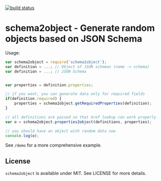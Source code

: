 [![build status](https://secure.travis-ci.org/bebraw/schema2object.png)](http://travis-ci.org/bebraw/schema2object)
# schema2object - Generate random objects based on JSON Schema

Usage:

```javascript
var schema2object = require('schema2object');
var definition = ...; // Object of JSON schemas (name -> schema)
var definition = ...; // JSON Schema


var properties = definition.properties;

// if you want, you can generate data only for required fields
if(definition.required) {
    properties = schema2object.getRequiredProperties(definition);
}

// all definitions are passed so that $ref lookup can work properly
var o = schema2object.properties2object(definitions, properties);

// you should have an object with random data now
console.log(o);
```

See `/demo` for a more comprehensive example.

## License

`schema2object` is available under MIT. See LICENSE for more details.

